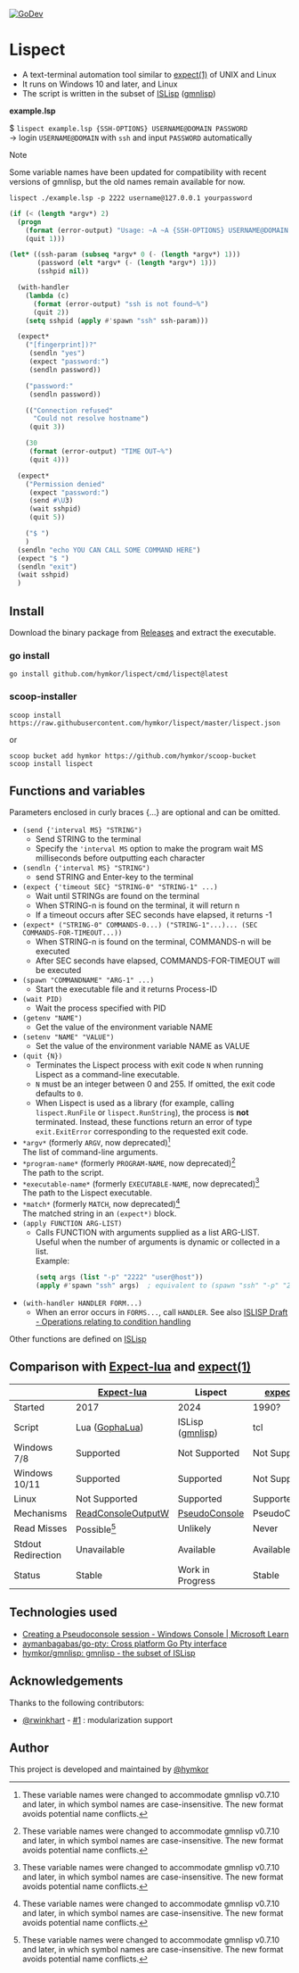 [![GoDev](https://pkg.go.dev/badge/github.com/hymkor/lispect)](https://pkg.go.dev/github.com/hymkor/lispect)

Lispect
=======

- A text-terminal automation tool similar to [expect(1)] of UNIX and Linux
- It runs on Windows 10 and later, and Linux
- The script is written in the subset of [ISLisp] ([gmnlisp])

[expect(1)]: https://linux.die.net/man/1/expect

**example.lsp**

$ `lispect example.lsp {SSH-OPTIONS} USERNAME@DOMAIN PASSWORD`  
→ login `USERNAME@DOMAIN` with `ssh` and input `PASSWORD` automatically

> [!NOTE]
> Some variable names have been updated for compatibility with recent versions of gmnlisp, but the old names remain available for now.

`lispect ./example.lsp -p 2222 username@127.0.0.1 yourpassword`

```example.lsp
(if (< (length *argv*) 2)
  (progn
    (format (error-output) "Usage: ~A ~A {SSH-OPTIONS} USERNAME@DOMAIN PASSWORD~%" *executable-name* *program-name*)
    (quit 1)))

(let* ((ssh-param (subseq *argv* 0 (- (length *argv*) 1)))
       (password (elt *argv* (- (length *argv*) 1)))
       (sshpid nil))

  (with-handler
    (lambda (c)
      (format (error-output) "ssh is not found~%")
      (quit 2))
    (setq sshpid (apply #'spawn "ssh" ssh-param)))

  (expect*
    ("[fingerprint])?"
     (sendln "yes")
     (expect "password:")
     (sendln password))

    ("password:"
     (sendln password))

    (("Connection refused"
      "Could not resolve hostname")
     (quit 3))

    (30
     (format (error-output) "TIME OUT~%")
     (quit 4)))

  (expect*
    ("Permission denied"
     (expect "password:")
     (send #\U3)
     (wait sshpid)
     (quit 5))

    ("$ ")
    )
  (sendln "echo YOU CAN CALL SOME COMMAND HERE")
  (expect "$ ")
  (sendln "exit")
  (wait sshpid)
  )
```

Install
-------

Download the binary package from [Releases](https://github.com/hymkor/lispect/releases) and extract the executable.

### go install

```
go install github.com/hymkor/lispect/cmd/lispect@latest
```

### scoop-installer

```
scoop install https://raw.githubusercontent.com/hymkor/lispect/master/lispect.json
```

or

```
scoop bucket add hymkor https://github.com/hymkor/scoop-bucket
scoop install lispect
```

Functions and variables
-----------------------

Parameters enclosed in curly braces {...} are optional and can be omitted.

- `(send {'interval MS} "STRING")`
    - Send STRING to the terminal
    - Specify the `'interval MS` option to make the program wait MS milliseconds before outputting each character
- `(sendln {'interval MS} "STRING")`
    - send STRING and Enter-key to the terminal
- `(expect {'timeout SEC} "STRING-0" "STRING-1" ...)`
    - Wait until STRINGs are found on the terminal
    - When STRING-n is found on the terminal, it will return n
    - If a timeout occurs after SEC seconds have elapsed, it returns -1
- `(expect* ("STRING-0" COMMANDS-0...) ("STRING-1"...)... (SEC COMMANDS-FOR-TIMEOUT...))`
    - When STRING-n is found on the terminal, COMMANDS-n will be executed
    - After SEC seconds have elapsed, COMMANDS-FOR-TIMEOUT will be executed
- `(spawn "COMMANDNAME" "ARG-1" ...)`
    - Start the executable file and it returns Process-ID
- `(wait PID)`
    - Wait the process specified with PID
- `(getenv "NAME")`
    - Get the value of the environment variable NAME
- `(setenv "NAME" "VALUE")`
    - Set the value of the environment variable NAME as VALUE
- `(quit {N})`
    - Terminates the Lispect process with exit code `N` when running Lispect as a command-line executable.
    - `N` must be an integer between 0 and 255. If omitted, the exit code defaults to `0`.
    - When Lispect is used as a library (for example, calling `lispect.RunFile` or `lispect.RunString`), the process is **not** terminated. Instead, these functions return an error of type `exit.ExitError` corresponding to the requested exit code.
- `*argv*` (formerly `ARGV`, now deprecated)[^1]  
  The list of command-line arguments.
- `*program-name*` (formerly `PROGRAM-NAME`, now deprecated)[^1]  
  The path to the script.
- `*executable-name*` (formerly `EXECUTABLE-NAME`, now deprecated)[^1]  
  The path to the Lispect executable.
- `*match*` (formerly `MATCH`, now deprecated)[^1]  
  The matched string in an `(expect*)` block.
- `(apply FUNCTION ARG-LIST)`
    - Calls FUNCTION with arguments supplied as a list ARG-LIST.  
      Useful when the number of arguments is dynamic or collected in a list.  
      Example:
      ```lisp
      (setq args (list "-p" "2222" "user@host"))
      (apply #'spawn "ssh" args)  ; equivalent to (spawn "ssh" "-p" "2222" "user@host")
      ```
- `(with-handler HANDLER FORM...)`
    - When an error occurs in `FORMS...`, call `HANDLER`.
      See also [ISLISP Draft - Operations relating to condition handling](https://islisp-dev.github.io/ISLispHyperDraft/islisp-v23.html#s_with_handler)

[^1]: These variable names were changed to accommodate gmnlisp v0.7.10 and later, in which symbol names are case-insensitive. The new format avoids potential name conflicts.

Other functions are defined on [ISLisp]

Comparison with [Expect-lua] and [expect(1)]
--------------------------------------------

|                       | [Expect-lua]          | Lispect       |[expect(1)]
|-----------------------|-----------------------|---------------|-----------
| Started               | 2017                  | 2024          | 1990?
| Script                | Lua ([GophaLua])      | ISLisp ([gmnlisp]) | tcl
| Windows 7/8           | Supported             | Not Supported | Not Supported
| Windows 10/11         | Supported             | Supported     | Not Supported
| Linux                 | Not Supported         | Supported     | Supported
| Mechanisms            | [ReadConsoleOutputW]  |[PseudoConsole]| PseudoConsole
| Read Misses           | Possible[^1]          | Unlikely      | Never
| Stdout Redirection    | Unavailable           | Available     | Available
| Status                | Stable                |Work in Progress| Stable

[^1]: When the output is too excessive, there might be some dropped data

[ReadConsoleOutputW]: https://github.com/hymkor/expect/issues/34
[PseudoConsole]: https://learn.microsoft.com/en-us/windows/console/creating-a-pseudoconsole-session
[Expect-lua]: https://github.com/hymkor/expect

Technologies used
-----------------

- [Creating a Pseudoconsole session - Windows Console | Microsoft Learn](https://learn.microsoft.com/en-us/windows/console/creating-a-pseudoconsole-session)
- [aymanbagabas/go-pty: Cross platform Go Pty interface](https://github.com/aymanbagabas/go-pty)
- [hymkor/gmnlisp: gmnlisp - the subset of ISLisp][gmnlisp]

[ISLisp]: http://islisp.org
[gmnlisp]: https://github.com/hymkor/gmnlisp
[GophaLua]: https://github.com/yuin/gopher-lua

Acknowledgements
----------------

Thanks to the following contributors:

- [@rwinkhart](https://github.com/rwinkhart) - [#1](https://github.com/hymkor/lispect/pull/1) : modularization support

Author
------

This project is developed and maintained by [@hymkor](https://github.com/hymkor)
